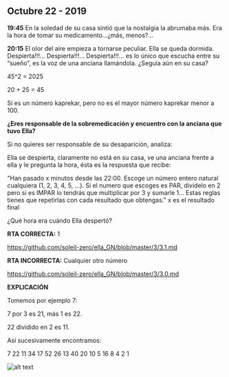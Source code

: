 ## Octubre 22 - 2019

**19:45** En la soledad de su casa sintió que la nostalgia la abrumaba más. Era la hora de tomar su medicamento…¿más, menos?...

**20:15** El olor del aire empieza a tornarse peculiar. Ella se queda dormida. Despierta!!!... Despierta!!!... Despierta!!!... es lo único que escucha entre su “sueño”, es la voz de una anciana llamándola. ¿Seguía aún en su casa?

45^2 = 2025    

20 + 25 = 45 

Sí es un número kaprekar, pero no es el mayor número kaprekar menor a 100.

**¿Eres responsable de la sobremedicación y encuentro con la anciana que tuvo Ella?**

Si no quieres ser responsable de su desaparición, analiza:

Ella se despierta, claramente no está en su casa, ve una anciana frente a ella y le pregunta la hora, ésta es la respuesta que recibe:

"Han pasado x minutos desde las 22:00. 
Escoge un número entero natural cualquiera (1, 2, 3, 4, 5, …). 
Si el numero que escoges es PAR, divídelo en 2 pero si es IMPAR lo tendrás que multiplicar por 3 y sumarle 1… 
Estas reglas tienes que repetirlas con cada resultado que obtengas."
x es el resultado final

¿Qué hora era cuándo Ella despertó?

**RTA CORRECTA:** 1

https://github.com/soleil-zero/ella_GN/blob/master/3/3.1.md

**RTA INCORRECTA:** Cualquier otro número

https://github.com/soleil-zero/ella_GN/blob/master/3/3.0.md

**EXPLICACIÓN**

Tomemos por ejemplo 7:

7 por 3 es 21, más 1 es 22.

22 dividido en 2 es 11.

Así sucesivamente encontramos:

7
22
11
34
17
52
26
13
40
20
10
5
16
8
4
2
1


![alt text](https://github.com/soleil-zero/ella_GN/blob/master/Im%C3%A1genes/2/2.0.jpg "title")

